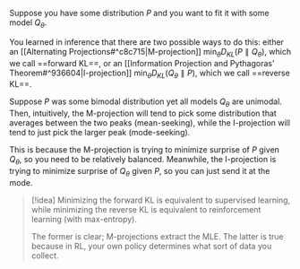 Suppose you have some distribution $P$ and you want to fit it with some model $Q_{\theta}$.

You learned in inference that there are two possible ways to do this: either an [[Alternating Projections#^c8c715|M-projection]] $\min_{\theta}D_{KL}(P\parallel Q_{\theta})$, which we call ==forward KL==, or an [[Information Projection and Pythagoras' Theorem#^936604|I-projection]] $\min_{\theta}D_{KL}(Q_{\theta}\parallel P)$, which we call ==reverse KL==.

Suppose $P$ was some bimodal distribution yet all models $Q_{\theta}$ are unimodal. Then, intuitively, the M-projection will tend to pick some distribution that averages between the two peaks (mean-seeking), while the I-projection will tend to just pick the larger peak (mode-seeking).

This is because the M-projection is trying to minimize surprise of $P$ given $Q_{\theta}$, so you need to be relatively balanced. Meanwhile, the I-projection is trying to minimize surprise of $Q_{\theta}$ given $P$, so you can just send it at the mode.

> [!idea]
> Minimizing the forward KL is equivalent to supervised learning, while minimizing the reverse KL is equivalent to reinforcement learning (with max-entropy).
> 
> The former is clear; M-projections extract the MLE. The latter is true because in RL, your own policy determines what sort of data you collect.





